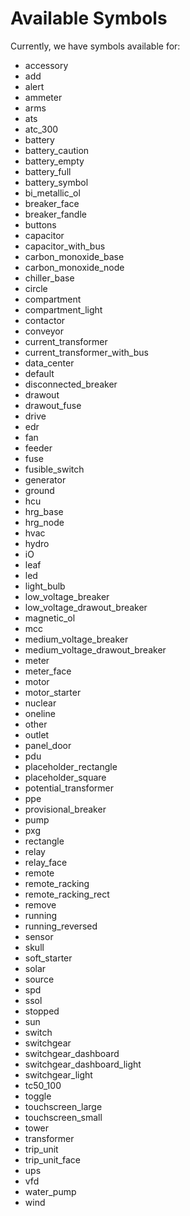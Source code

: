 # Available Symbols
Currently, we have symbols available for:
* accessory
* add
* alert
* ammeter
* arms
* ats
* atc_300
* battery
* battery_caution
* battery_empty
* battery_full
* battery_symbol
* bi_metallic_ol
* breaker_face
* breaker_fandle
* buttons
* capacitor
* capacitor_with_bus
* carbon_monoxide_base
* carbon_monoxide_node
* chiller_base
* circle
* compartment
* compartment_light
* contactor
* conveyor
* current_transformer
* current_transformer_with_bus
* data_center
* default
* disconnected_breaker
* drawout
* drawout_fuse
* drive
* edr
* fan
* feeder
* fuse
* fusible_switch
* generator
* ground
* hcu
* hrg_base
* hrg_node
* hvac
* hydro
* iO
* leaf
* led
* light_bulb
* low_voltage_breaker
* low_voltage_drawout_breaker
* magnetic_ol
* mcc
* medium_voltage_breaker
* medium_voltage_drawout_breaker
* meter
* meter_face
* motor
* motor_starter
* nuclear
* oneline
* other
* outlet
* panel_door
* pdu
* placeholder_rectangle
* placeholder_square
* potential_transformer
* ppe
* provisional_breaker
* pump
* pxg
* rectangle
* relay
* relay_face
* remote
* remote_racking
* remote_racking_rect
* remove
* running
* running_reversed
* sensor
* skull
* soft_starter
* solar
* source
* spd
* ssol
* stopped
* sun
* switch
* switchgear
* switchgear_dashboard
* switchgear_dashboard_light
* switchgear_light
* tc50_100
* toggle
* touchscreen_large
* touchscreen_small
* tower
* transformer
* trip_unit
* trip_unit_face
* ups
* vfd
* water_pump
* wind

